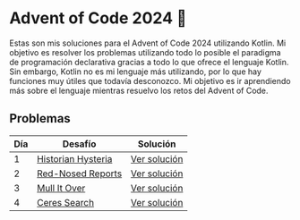 # Advent of Code 2024 🎄

Estas son mis soluciones para el Advent of Code 2024 utilizando Kotlin. Mi objetivo es resolver los problemas utilizando todo lo posible el paradigma de programación declarativa gracias a todo lo que ofrece el lenguaje Kotlin. Sin embargo, Kotlin no es mi lenguaje más utilizando, por lo que hay funciones muy útiles que todavía desconozco. Mi objetivo es ir aprendiendo más sobre el lenguaje mientras resuelvo los retos del Advent of Code.


## Problemas

| Día | Desafío | Solución |
|-----|---------|----------|
|  1  | [Historian Hysteria](https://adventofcode.com/2024/day/1) | [Ver solución](src/Day01.kt) |
|  2  | [Red-Nosed Reports](https://adventofcode.com/2024/day/2) | [Ver solución](src/Day02.kt) |
|  3  | [Mull It Over](https://adventofcode.com/2024/day/3) | [Ver solución](src/Day03.kt) |
|  4  | [Ceres Search](https://adventofcode.com/2024/day/4) | [Ver solución](src/Day04.kt) |
